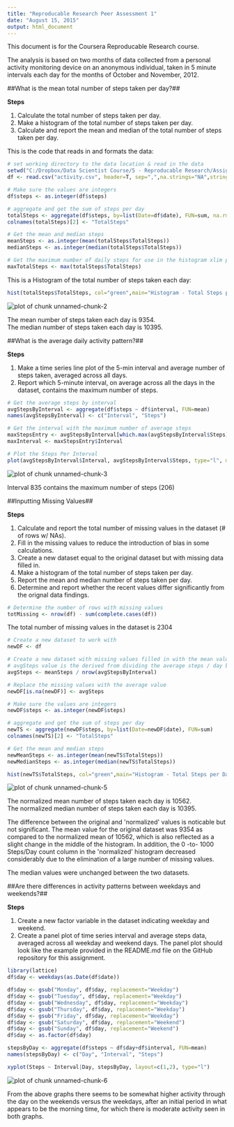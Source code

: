 ```yaml
---
title: "Reproducable Research Peer Assessment 1"
date: "August 15, 2015"
output: html_document
---
```


This document is for the Coursera Reproducable Research course.  

The analysis is based on two months of data collected from a personal activity monitoring device on an anonymous individual, taken in 5 minute intervals each day for the months of October and November, 2012.  

##What is the mean total number of steps taken per day?##

**Steps**  
1. Calculate the total number of steps taken per day.  
2. Make a histogram of the total number of steps taken per day.  
3. Calculate and report the mean and median of the total number of steps taken per day.  

This is the code that reads in and formats the data:  


```r
# set working directory to the data location & read in the data
setwd("C:/Dropbox/Data Scientist Course/5 - Reproducable Research/Assignment1/")
df <- read.csv("activity.csv", header=T, sep=",",na.strings="NA",stringsAsFactor=F)

# Make sure the values are integers
df$steps <- as.integer(df$steps)

# aggregate and get the sum of steps per day
totalSteps <- aggregate(df$steps, by=list(Date=df$date), FUN=sum, na.rm=TRUE)
colnames(totalSteps)[2] <- "TotalSteps"

# Get the mean and median steps
meanSteps <- as.integer(mean(totalSteps$TotalSteps))
medianSteps <- as.integer(median(totalSteps$TotalSteps))

# Get the maximum number of daily steps for use in the histogram xlim parameter
maxTotalSteps <- max(totalSteps$TotalSteps)
```

This is a Histogram of the total number of steps taken each day:


```r
hist(totalSteps$TotalSteps, col="green",main="Histogram - Total Steps per Day",xlab="Steps/Day", ylab="Frequency", breaks=20, xlim=c(0,maxTotalSteps))
```

![plot of chunk unnamed-chunk-2](figure/unnamed-chunk-2-1.png) 

The mean number of steps taken each day is 9354.  
The median number of steps taken each day is 10395.  

##What is the average daily activity pattern?##

**Steps**  
1. Make a time series line plot of the 5-min interval and average number of steps taken, averaged across all days.  
2. Report which 5-minute interval, on average across all the days in the dataset, contains the maximum number of steps.  



```r
# Get the average steps by interval
avgStepsByInterval <- aggregate(df$steps ~ df$interval, FUN=mean)
names(avgStepsByInterval) <- c("Interval", "Steps")

# Get the interval with the maximum number of average steps
maxStepsEntry <- avgStepsByInterval[which.max(avgStepsByInterval$Steps),]
maxInterval <- maxStepsEntry$Interval

# Plot the Steps Per Interval
plot(avgStepsByInterval$Interval, avgStepsByInterval$Steps, type="l", main="Average Steps Per Interval", xlab ="Interval in 5 Minute Increments", ylab="Number of Steps")
```

![plot of chunk unnamed-chunk-3](figure/unnamed-chunk-3-1.png) 

Interval 835 contains the maximum number of steps (206)    

##Inputting Missing Values##  

**Steps**  
1. Calculate and report the total number of missing values in the dataset (# of rows w/ NAs).  
2. Fill in the missing values to reduce the introduction of bias in some calculations.  
3. Create a new dataset equal to the original dataset but with missing data filled in.  
4. Make a histogram of the total number of steps taken per day.  
5. Report the mean and median number of steps taken per day.  
6. Determine and report whether the recent values differ significantly from the orignal data findings.  


```r
# Determine the number of rows with missing values
totMissing <- nrow(df) - sum(complete.cases(df))
```
The total number of missing values in the dataset is 2304  


```r
# Create a new dataset to work with
newDF <- df

# Create a new dataset with missing values filled in with the mean value per day
# avgSteps value is the derived from dividing the average steps / day by the number of intevals per day
avgSteps <- meanSteps / nrow(avgStepsByInterval)

# Replace the missing values with the average value
newDF[is.na(newDF)] <- avgSteps

# Make sure the values are integers
newDF$steps <- as.integer(newDF$steps)

# aggregate and get the sum of steps per day
newTS <- aggregate(newDF$steps, by=list(Date=newDF$date), FUN=sum)
colnames(newTS)[2] <- "TotalSteps"

# Get the mean and median steps
newMeanSteps <- as.integer(mean(newTS$TotalSteps))
newMedianSteps <- as.integer(median(newTS$TotalSteps))

hist(newTS$TotalSteps, col="green",main="Histogram - Total Steps per Day",xlab="Steps/Day", ylab="Frequency", breaks=20, xlim=c(0,maxTotalSteps))
```

![plot of chunk unnamed-chunk-5](figure/unnamed-chunk-5-1.png) 

The normalized mean number of steps taken each day is 10562.  
The normalized median number of steps taken each day is 10395.  

The difference between the original and 'normalized' values is noticable but not significant. The mean value for the original dataset was 9354 as compared to the normalized mean of 10562, which is also reflected as a slight change in the middle of the histogram. In addition, the 0 -to- 1000 Steps/Day count column in the 'normalized' histogram decreased considerably due to the elimination of a large number of missing values.

The median values were unchanged between the two datasets.  

##Are there differences in activity patterns between weekdays and weekends?##

**Steps**  
1. Create a new factor variable in the dataset indicating weekday and weekend.  
2. Create a panel plot of time series interval and average steps data, averaged across all weekday and weekend days. The panel plot should look like the example provided in the README.md file on the GitHub repository for this assignment.


```r
library(lattice)
df$day <- weekdays(as.Date(df$date))

df$day <- gsub("Monday", df$day, replacement="Weekday")
df$day <- gsub("Tuesday", df$day, replacement="Weekday")
df$day <- gsub("Wednesday", df$day, replacement="Weekday")
df$day <- gsub("Thursday", df$day, replacement="Weekday")
df$day <- gsub("Friday", df$day, replacement="Weekday")
df$day <- gsub("Saturday", df$day, replacement="Weekend")
df$day <- gsub("Sunday", df$day, replacement="Weekend")
df$day <- as.factor(df$day)

stepsByDay <- aggregate(df$steps ~ df$day+df$interval, FUN=mean)
names(stepsByDay) <- c("Day", "Interval", "Steps")

xyplot(Steps ~ Interval|Day, stepsByDay, layout=c(1,2), type="l")
```

![plot of chunk unnamed-chunk-6](figure/unnamed-chunk-6-1.png) 

From the above graphs there seems to be somewhat higher activity through the day on the weekends versus the weekdays, after an initial period in what appears to be the morning time, for which there is moderate activity seen in both graphs.  









